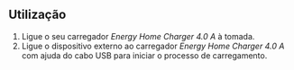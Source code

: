 ##  Utilização

1.  Ligue o seu carregador *Energy Home Charger 4.0 A* à tomada.
2. Ligue o dispositivo externo ao carregador *Energy Home Charger 4.0 A* com ajuda do cabo USB para iniciar o processo de carregamento.

